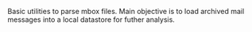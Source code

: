 Basic utilities to parse mbox files. Main objective is to load archived mail messages into a local datastore for futher analysis.
